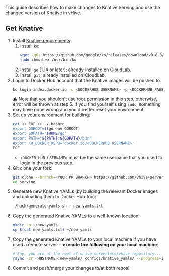 This guide describes how to make changes to Knative Serving and use the changed version of Knative in vHive.

## Get Knative
1. Install [Knative requirements](https://github.com/knative/serving/blob/main/DEVELOPMENT.md#install-requirements):
   1. Install [`ko`](https://github.com/google/ko):
      ```sh
      wget -qO- https://github.com/google/ko/releases/download/v0.8.3/ko_0.8.3_Linux_x86_64.tar.gz | sudo tar -C /usr/bin/ -xz ko
      sudo chmod +x /usr/bin/ko 
      ```
   2. Install `go` (1.14 or later); already installed on CloudLab.
   3. Install `git`; already installed on CloudLab.
4. Login to Docker Hub account that the Knative images will be pushed to.
   ```sh
   ko login index.docker.io -u <DOCKERHUB USERNAME> -p <DOCKERHUB PASSWORD>
   ```
   :warning: Note that you shouldn't use root permission in this step, otherwise, error will be thrown at step 5. If you find yourself using `sudo`, something may have gone wrong and you'd better reset your environment.
5. [Set up your environment](https://github.com/knative/serving/blob/main/DEVELOPMENT.md#set-up-your-environment) for building:
   ```sh
   cat << EOF >> ~/.bashrc
   export GOROOT=$(go env GOROOT)
   export GOPATH="$HOME/go"
   export PATH="${PATH}:${GOPATH}/bin"
   export KO_DOCKER_REPO='docker.io/<DOCKERHUB USERNAME>'
   EOF
   ```
   - `<DOCKER HUB USERNAME>` must be the same username that you used to login in the previous step.
6. Git clone your fork:
   ```sh
   git clone --branch=<YOUR PR BRANCH> https://github.com/vhive-serverless/serving
   cd serving
   ```
7. Generate new Knative YAMLs (by building the relevant Docker images and uploading them to Docker Hub too):
   ```sh
   ./hack/generate-yamls.sh . new-yamls.txt
   ```
8. Copy the generated Knative YAMLs to a well-known location:
   ```sh
   mkdir -p ~/new-yamls
   cp $(cat new-yamls.txt) ~/new-yamls
   ```
9. Copy the generated Knative YAMLs to your local machine if you have used a remote server---**execute the following on your local machine**:
   ```sh
   # Say, you are at the root of vhive-serverless/vhive repository...
   rsync -zr <HOSTNAME>:new-yamls/ configs/knative_yamls/ --progress=info2
   ```
10. Commit and push/merge your changes to/at both repos!
